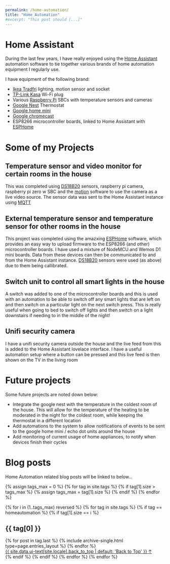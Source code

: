 ```yaml
---
permalink: /home-automation/
title: "Home Automation"
#excerpt: "This post should [...]"
---
```


# Home Assistant

During the last few years, I have really enjoyed using the [Home Assistant](https://www.home-assistant.io/) automation software to tie together various brands of home automation equipment I regularly use.

I have equipment of the following brand:

* [Ikea Tradfri](https://www.ikea.com/gb/en/product-guides/ikea-home-smart-system/) lighting, motion sensor and socket
* [TP-Link Kasa](https://www.tp-link.com/us/kasa-smart/kasa.html) Wi-Fi plug
* Various [Raspberry Pi](https://www.raspberrypi.org/) SBCs with temperature sensors and cameras
* [Google Nest](https://store.google.com/product/nest_learning_thermostat_3rd_gen) Thermostat
* [Google home mini](https://store.google.com/product/google_home_mini)
* [Google chromecast](https://store.google.com/product/chromecast)
* ESP8266 microcontroller boards, linked to Home Assistant with [ESPHome](https://esphome.io/)

# Some of my Projects
## Temperature sensor and video monitor for certain rooms in the house

This was completed using [DS18B20](https://datasheets.maximintegrated.com/en/ds/DS18B20.pdf) sensors, raspberry pi camera, raspberry pi zero w SBC and the [motion]() software to use the camera as a live video source. The sensor data was sent to the Home Assistant instance using [MQTT](mqtt.org)

## External temperature sensor and temperature sensor for other rooms in the house

This project was completed using the amazxing [ESPHome](https://esphome.io/) software, which provides an easy way to upload firmware to the ESP8266 (and other) microcontroller boards. I have used a mixture of NodeMCU and Wemos D1 mini boards. Data from these devices can then be communicated to and from the Home Assistant instance. [DS18B20](https://datasheets.maximintegrated.com/en/ds/DS18B20.pdf) sensors were used (as above) due to them being callibrated.

## Switch unit to control all smart lights in the house

A switch was added to one of the microcontroller boards and this is used with an automation to be able to switch off any smart lights that are left on and then switch on a particular light on the next switch press. This is really useful when going to bed to switch off lights and then switch on a light downstairs if needing to in the middle of the night!

## Unifi security camera

I have a unifi security camera outside the house and the live feed from this is added to the Home Assistant lovelace interface. I have a useful automation setup where a button can be pressed and this live feed is then shown on the TV in the living room

# Future projects

Some future projects are noted down below:

* Integrate the google nest with the temperature in the coldest room of the house. This will allow for the temperature of the heating to be moderated in the night for the coldest room, while keeping the thermostat in a different location
* Add automations to the system to allow notifications of events to be sent to the google home mini / echo dot units around the house
* Add monitoring of current usage of home appliances, to notify when devices finish their cycles

# Blog posts

Home Automation related blog posts will be linked to below...

{% assign tags_max = 0 %}
{% for tag in site.tags %}
  {% if tag[1].size > tags_max %}
    {% assign tags_max = tag[1].size %}
  {% endif %}
{% endfor %}

{% for i in (1..tags_max) reversed %}
  {% for tag in site.tags %}
    {% if tag == homeautomation %}
    {% if tag[1].size == i %}
      <section id="{{ tag[0] | slugify | downcase }}" class="taxonomy__section">
        <h2 class="archive__subtitle">{{ tag[0] }}</h2>
        <div class="entries-{{ page.entries_layout | default: 'list' }}">
          {% for post in tag.last %}
            {% include archive-single.html type=page.entries_layout %}
          {% endfor %}
        </div>
        <a href="#page-title" class="back-to-top">{{ site.data.ui-text[site.locale].back_to_top | default: 'Back to Top' }} &uarr;</a>
      </section>
    {% endif %}
    {% endif %}
  {% endfor %}
{% endfor %}